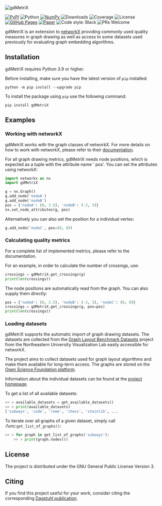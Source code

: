 <picture>
  <source media="(prefers-color-scheme: dark)" srcset="https://livus.github.io/gdMetriX/_static/logo_dark.svg">
  <source media="(prefers-color-scheme: light)" srcset="https://livus.github.io/gdMetriX/_static/logo.svg">
  <img src="https://livus.github.io/gdMetriX/_static/logo.svg" alt="gdMetriX">
</picture>


[![PyPI](https://img.shields.io/pypi/v/gdMetriX.svg)](https://pypi.org/project/gdMetriX/)
![Python](https://img.shields.io/pypi/pyversions/gdMetriX.svg)
[![NumPy](https://img.shields.io/badge/works%20with-networkX-013243?logo=python)](https://github.com/networkx/networkx)
![Downloads](https://img.shields.io/pypi/dm/gdMetriX)
![Coverage](https://codecov.io/gh/livus/gdMetriX/branch/main/graph/badge.svg)
![License](https://img.shields.io/github/license/livus/gdMetriX.svg)
[![GitHub Pages](https://img.shields.io/badge/docs-github.io-blue.svg)](https://livus.github.io/gdMetriX/)
[![Paper](https://img.shields.io/badge/DOI-10.4230%2FLIPIcs.GD.2024.45-blue)](https://doi.org/10.4230/LIPIcs.GD.2024.45)
![Code style: Black](https://img.shields.io/badge/code%20style-black-000000.svg)
![PRs Welcome](https://img.shields.io/badge/PRs-welcome-brightgreen.svg)


gdMetriX is an extension to [networkX](https://github.com/networkx/networkx) providing commonly used quality measures in
graph drawing as well as access to some datasets used previously for evaluating graph embedding algorithms.

## Installation

gdMetriX requires Python 3.9 or higher.

Before installing, make sure you have the latest version of `pip` installed:

```shell
python -m pip install --upgrade pip
```

To install the package using `pip` use the following command:

```shell
pip install gdMetriX
```

## Examples

### Working with networkX

gdMetriX works with the graph classes of networkX. For more details on how to work with networkX, please refer to their
[documentation](https://networkx.org/documentation/stable/).

For all graph drawing metrics, gdMetriX needs node positions, which is expected as a tuple with the attribute name '
pos'.
You can set the attributes using networkX:

```python
import networkx as nx
import gdMetriX

g = nx.Graph()
g.add_node('nodeA')
g.add_node('nodeB')
pos = {'nodeA': (0, 3.5), 'nodeB': (-3, 3)}
nx.set_node_attributes(g, pos)
```

Alternatively you can also set the position for a individual vertex:

```python
g.add_node('nodeC', pos=(0, 0))
```

### Calculating quality metrics

For a complete list of implemented metrics, please refer to the documentation.

For an example, in order to calculate the number of crossings, use:

```python
crossings = gdMetriX.get_crossings(g)
print(len(crossings))
```

The node positions are automatically read from the graph. You can also supply them directly:

```python
pos = {'nodeA': (0, 3.5), 'nodeB': (-3, 3), 'nodeC': (0, 0)}
crossings = gdMetriX.get_crossings(g, pos=pos)
print(len(crossings))
```

### Loading datasets

gdMetriX supports the automatic import of graph drawing datasets. The datasets are collected from the
[Graph Layout Benchmark Datasets](https://visdunneright.github.io/gd_benchmark_sets/) project from the Northeastern
University Visualization Lab easily accessible for networkX.

The project aims to collect datasets used for graph layout algorithms and make them available for long-term access.
The graphs are stored on the [Open Science Foundation platform](https://osf.io/j7ucv/).

Information about the individual datasets can be found at the
[project homepage](https://visdunneright.github.io/gd_benchmark_sets/>).

To get a list of all available datasets:

```python
>> > available_datasets = get_available_datasets()
>> > print(available_datasets)
['subways', 'code', 'rome', 'chess', 'steinlib', ...
```

To iterate over all graphs of a given dataset, simply call :func:`get_list_of_graphs()`:

```python
>> > for graph in get_list_of_graphs('subways'):
    >> > print(graph.nodes())
```        

## License

The project is distributed under the GNU General Public License Version 3.


## Citing

If you find this project useful for your work, consider citing the corresponding
[Dagstuhl publication](https://drops.dagstuhl.de/entities/document/10.4230/LIPIcs.GD.2024.45>).